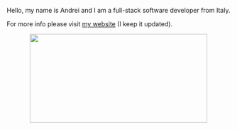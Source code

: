 
Hello, my name is Andrei and I am a full-stack software developer from Italy. 

For more info please visit [my website](https://andre-i.eu) (I keep it updated).


<p align="center">
  <img width="400" height="200" src="https://github-readme-stats.vercel.app/api/top-langs/?username=goto-eof&size_weight=0.15&count_weight=0.5&langs_count=10&layout=compact&theme=vision-friendly-dark">
